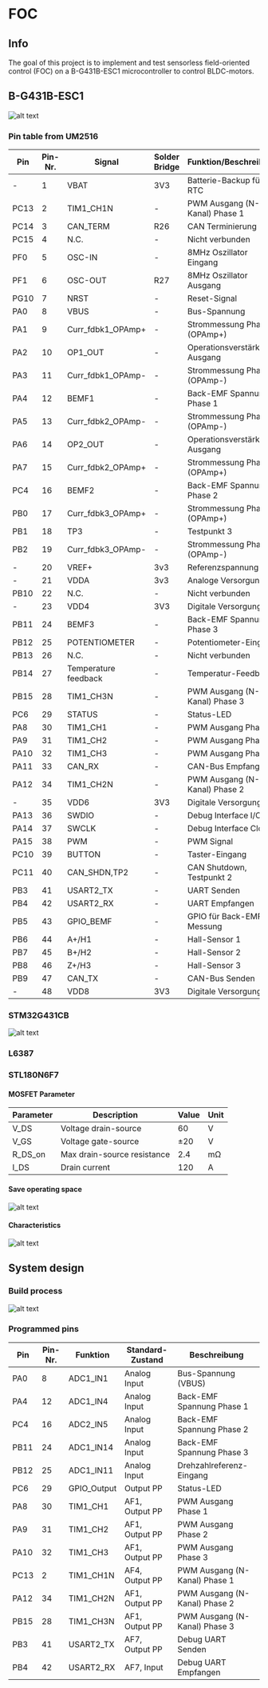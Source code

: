 # FOC

## Info

The goal of this project is to implement and test sensorless field-oriented control (FOC) on a B-G431B-ESC1 microcontroller to control BLDC-motors.

## B-G431B-ESC1

![alt text](./img/B-G431B-ESC1.png)

### Pin table from UM2516

| Pin  | Pin-Nr. | Signal             | Solder Bridge | Funktion/Beschreibung                |
|------|---------|--------------------|--------------|------------------------------------|
| -    | 1       | VBAT               | 3V3          | Batterie-Backup für RTC           |
| PC13 | 2       | TIM1_CH1N          | -            | PWM Ausgang (N-Kanal) Phase 1     |
| PC14 | 3       | CAN_TERM           | R26          | CAN Terminierung                  |
| PC15 | 4       | N.C.               | -            | Nicht verbunden                   |
| PF0  | 5       | OSC-IN             | -            | 8MHz Oszillator Eingang           |
| PF1  | 6       | OSC-OUT            | R27          | 8MHz Oszillator Ausgang           |
| PG10 | 7       | NRST               | -            | Reset-Signal                      |
| PA0  | 8       | VBUS               | -            | Bus-Spannung                      |
| PA1  | 9       | Curr_fdbk1_OPAmp+  | -            | Strommessung Phase 1 (OPAmp+)     |
| PA2  | 10      | OP1_OUT            | -            | Operationsverstärker 1 Ausgang    |
| PA3  | 11      | Curr_fdbk1_OPAmp-  | -            | Strommessung Phase 1 (OPAmp-)     |
| PA4  | 12      | BEMF1              | -            | Back-EMF Spannung Phase 1         |
| PA5  | 13      | Curr_fdbk2_OPAmp-  | -            | Strommessung Phase 2 (OPAmp-)     |
| PA6  | 14      | OP2_OUT            | -            | Operationsverstärker 2 Ausgang    |
| PA7  | 15      | Curr_fdbk2_OPAmp+  | -            | Strommessung Phase 2 (OPAmp+)     |
| PC4  | 16      | BEMF2              | -            | Back-EMF Spannung Phase 2         |
| PB0  | 17      | Curr_fdbk3_OPAmp+  | -            | Strommessung Phase 3 (OPAmp+)     |
| PB1  | 18      | TP3                | -            | Testpunkt 3                       |
| PB2  | 19      | Curr_fdbk3_OPAmp-  | -            | Strommessung Phase 3 (OPAmp-)     |
| -    | 20      | VREF+              | 3v3          | Referenzspannung                  |
| -    | 21      | VDDA               | 3v3          | Analoge Versorgung                |
| PB10 | 22      | N.C.               | -            | Nicht verbunden                   |
| -    | 23      | VDD4               | 3V3          | Digitale Versorgung               |
| PB11 | 24      | BEMF3              | -            | Back-EMF Spannung Phase 3         |
| PB12 | 25      | POTENTIOMETER      | -            | Potentiometer-Eingang             |
| PB13 | 26      | N.C.               | -            | Nicht verbunden                   |
| PB14 | 27      | Temperature feedback| -           | Temperatur-Feedback               |
| PB15 | 28      | TIM1_CH3N          | -            | PWM Ausgang (N-Kanal) Phase 3     |
| PC6  | 29      | STATUS             | -            | Status-LED                        |
| PA8  | 30      | TIM1_CH1           | -            | PWM Ausgang Phase 1               |
| PA9  | 31      | TIM1_CH2           | -            | PWM Ausgang Phase 2               |
| PA10 | 32      | TIM1_CH3           | -            | PWM Ausgang Phase 3               |
| PA11 | 33      | CAN_RX             | -            | CAN-Bus Empfang                   |
| PA12 | 34      | TIM1_CH2N          | -            | PWM Ausgang (N-Kanal) Phase 2     |
| -    | 35      | VDD6               | 3V3          | Digitale Versorgung               |
| PA13 | 36      | SWDIO              | -            | Debug Interface I/O               |
| PA14 | 37      | SWCLK              | -            | Debug Interface Clock             |
| PA15 | 38      | PWM                | -            | PWM Signal                        |
| PC10 | 39      | BUTTON             | -            | Taster-Eingang                    |
| PC11 | 40      | CAN_SHDN,TP2       | -            | CAN Shutdown, Testpunkt 2         |
| PB3  | 41      | USART2_TX          | -            | UART Senden                       |
| PB4  | 42      | USART2_RX          | -            | UART Empfangen                    |
| PB5  | 43      | GPIO_BEMF          | -            | GPIO für Back-EMF Messung         |
| PB6  | 44      | A+/H1              | -            | Hall-Sensor 1                     |
| PB7  | 45      | B+/H2              | -            | Hall-Sensor 2                     |
| PB8  | 46      | Z+/H3              | -            | Hall-Sensor 3                     |
| PB9  | 47      | CAN_TX             | -            | CAN-Bus Senden                    |
| -    | 48      | VDD8               | 3V3          | Digitale Versorgung               |

### STM32G431CB

![alt text](./img/STM32G431CB%20Pinout.png)

### L6387



### STL180N6F7

#### MOSFET Parameter
| Parameter       | Description          | Value       | Unit  |
|-----------------|----------------------|-------------|-------|
| V_DS            | Voltage drain-source | 60          | V     |
| V_GS            | Voltage gate-source  | ±20          | V     |
| R_DS_on         | Max drain-source resistance | 2.4     | mΩ    |
| I_DS            | Drain current        | 120         | A     |

#### Save operating space
![alt text](./img/GADG101220181412SOA.png)

#### Characteristics
![alt text](./img/CADG101220181450OCH.png)

## System design

### Build process 

![alt text](./img/process%20build.png)

### Programmed pins

| Pin  | Pin-Nr. | Funktion      | Standard-Zustand | Beschreibung                    |
|------|---------|---------------|------------------|--------------------------------|
| PA0  | 8       | ADC1_IN1      | Analog Input     | Bus-Spannung (VBUS)            |
| PA4  | 12      | ADC1_IN4      | Analog Input     | Back-EMF Spannung Phase 1      |
| PC4  | 16      | ADC2_IN5      | Analog Input     | Back-EMF Spannung Phase 2      |
| PB11 | 24      | ADC1_IN14     | Analog Input     | Back-EMF Spannung Phase 3      |
| PB12 | 25      | ADC1_IN11     | Analog Input     | Drehzahlreferenz-Eingang       |
| PC6  | 29      | GPIO_Output   | Output PP        | Status-LED                     |
| PA8  | 30      | TIM1_CH1      | AF1, Output PP   | PWM Ausgang Phase 1            |
| PA9  | 31      | TIM1_CH2      | AF1, Output PP   | PWM Ausgang Phase 2            |
| PA10 | 32      | TIM1_CH3      | AF1, Output PP   | PWM Ausgang Phase 3            |
| PC13 | 2       | TIM1_CH1N     | AF4, Output PP   | PWM Ausgang (N-Kanal) Phase 1  |
| PA12 | 34      | TIM1_CH2N     | AF1, Output PP   | PWM Ausgang (N-Kanal) Phase 2  |
| PB15 | 28      | TIM1_CH3N     | AF1, Output PP   | PWM Ausgang (N-Kanal) Phase 3  |
| PB3  | 41      | USART2_TX     | AF7, Output PP   | Debug UART Senden              |
| PB4  | 42      | USART2_RX     | AF7, Input       | Debug UART Empfangen           |